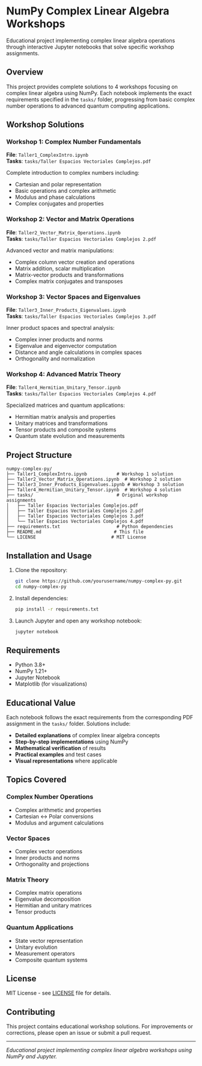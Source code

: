 # NumPy Complex Linear Algebra Workshops

Educational project implementing complex linear algebra operations through interactive Jupyter notebooks that solve specific workshop assignments.

## Overview

This project provides complete solutions to 4 workshops focusing on complex linear algebra using NumPy. Each notebook implements the exact requirements specified in the `tasks/` folder, progressing from basic complex number operations to advanced quantum computing applications.

## Workshop Solutions

### Workshop 1: Complex Number Fundamentals
**File**: `Taller1_ComplexIntro.ipynb`  
**Tasks**: `tasks/Taller Espacios Vectoriales Complejos.pdf`

Complete introduction to complex numbers including:
- Cartesian and polar representation
- Basic operations and complex arithmetic  
- Modulus and phase calculations
- Complex conjugates and properties

### Workshop 2: Vector and Matrix Operations
**File**: `Taller2_Vector_Matrix_Operations.ipynb`  
**Tasks**: `tasks/Taller Espacios Vectoriales Complejos 2.pdf`

Advanced vector and matrix manipulations:
- Complex column vector creation and operations
- Matrix addition, scalar multiplication
- Matrix-vector products and transformations
- Complex matrix conjugates and transposes

### Workshop 3: Vector Spaces and Eigenvalues  
**File**: `Taller3_Inner_Products_Eigenvalues.ipynb`  
**Tasks**: `tasks/Taller Espacios Vectoriales Complejos 3.pdf`

Inner product spaces and spectral analysis:
- Complex inner products and norms
- Eigenvalue and eigenvector computation
- Distance and angle calculations in complex spaces
- Orthogonality and normalization

### Workshop 4: Advanced Matrix Theory
**File**: `Taller4_Hermitian_Unitary_Tensor.ipynb`  
**Tasks**: `tasks/Taller Espacios Vectoriales Complejos 4.pdf`

Specialized matrices and quantum applications:
- Hermitian matrix analysis and properties
- Unitary matrices and transformations
- Tensor products and composite systems  
- Quantum state evolution and measurements

## Project Structure

```
numpy-complex-py/
├── Taller1_ComplexIntro.ipynb           # Workshop 1 solution
├── Taller2_Vector_Matrix_Operations.ipynb  # Workshop 2 solution
├── Taller3_Inner_Products_Eigenvalues.ipynb # Workshop 3 solution  
├── Taller4_Hermitian_Unitary_Tensor.ipynb  # Workshop 4 solution
├── tasks/                               # Original workshop assignments
│   ├── Taller Espacios Vectoriales Complejos.pdf
│   ├── Taller Espacios Vectoriales Complejos 2.pdf
│   ├── Taller Espacios Vectoriales Complejos 3.pdf
│   └── Taller Espacios Vectoriales Complejos 4.pdf
├── requirements.txt                     # Python dependencies
├── README.md                           # This file
└── LICENSE                            # MIT License
```

## Installation and Usage

1. Clone the repository:
   ```bash
   git clone https://github.com/yourusername/numpy-complex-py.git
   cd numpy-complex-py
   ```

2. Install dependencies:
   ```bash
   pip install -r requirements.txt
   ```

3. Launch Jupyter and open any workshop notebook:
   ```bash
   jupyter notebook
   ```

## Requirements

- Python 3.8+
- NumPy 1.21+
- Jupyter Notebook
- Matplotlib (for visualizations)

## Educational Value

Each notebook follows the exact requirements from the corresponding PDF assignment in the `tasks/` folder. Solutions include:

- **Detailed explanations** of complex linear algebra concepts
- **Step-by-step implementations** using NumPy
- **Mathematical verification** of results
- **Practical examples** and test cases
- **Visual representations** where applicable

## Topics Covered

### Complex Number Operations
- Complex arithmetic and properties
- Cartesian ↔ Polar conversions
- Modulus and argument calculations

### Vector Spaces
- Complex vector operations
- Inner products and norms
- Orthogonality and projections

### Matrix Theory
- Complex matrix operations
- Eigenvalue decomposition
- Hermitian and unitary matrices
- Tensor products

### Quantum Applications
- State vector representation
- Unitary evolution
- Measurement operators
- Composite quantum systems

## License

MIT License - see [LICENSE](LICENSE) file for details.

## Contributing

This project contains educational workshop solutions. For improvements or corrections, please open an issue or submit a pull request.

---

*Educational project implementing complex linear algebra workshops using NumPy and Jupyter.*
